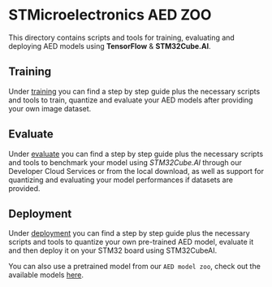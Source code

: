 # STMicroelectronics AED ZOO

This directory contains scripts and tools for training, evaluating and deploying AED models using **TensorFlow** & **STM32Cube.AI**.

## Training
Under [training](training/README.md) you can find a step by step guide plus the necessary scripts and tools to train, quantize and evaluate your AED models after providing your own image dataset.

## Evaluate
Under [evaluate](evaluate/README.md) you can find a step by step guide plus the necessary scripts and tools to benchmark your model using *STM32Cube.AI* through our Developer Cloud Services or from the local download, as well as support for quantizing and evaluating your model performances if datasets are provided.

## Deployment
Under [deployment](deployment/README.md) you can find a step by step guide plus the necessary scripts and tools to quantize your own pre-trained AED model, evaluate it and then deploy it on your STM32 board using STM32CubeAI.

You can also use a pretrained model from our `AED model zoo`, check out the available models [here](../models/README.md).